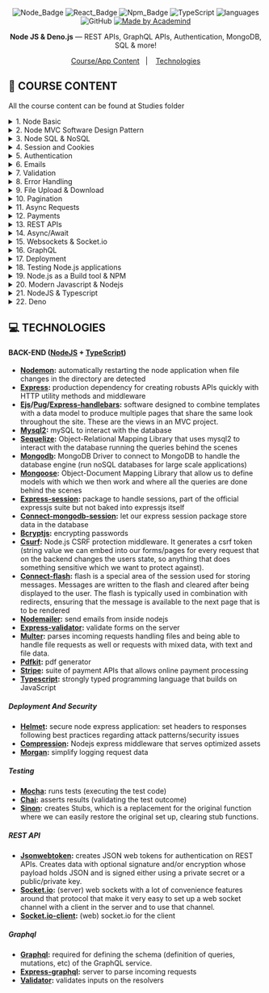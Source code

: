 <div align="center">

![Node_Badge](https://img.shields.io/badge/node-14.17.3-brightgreen)  ![React_Badge](https://img.shields.io/badge/web-react-ff69b4)  ![Npm_Badge](https://img.shields.io/badge/npm-6.14.13-red)  ![TypeScript](https://img.shields.io/badge/typescript-blue)  ![languages](https://img.shields.io/badge/languages-3-9cf)  ![GitHub](https://img.shields.io/github/license/x0n4d0/ecoleta)  <a href="https://www.udemy.com/course/nodejs-the-complete-guide/?couponCode=D_0422">
    <img alt="Made by Academind" src="https://img.shields.io/badge/made%20by-Academind-orange">
  </a>

</div>

<p align="center">
<strong>Node JS & Deno.js</strong> — REST APIs, GraphQL APIs, Authentication, MongoDB, SQL & more! 
</p>

<p align="center">
  <a href="#open_file_folder-course-content">Course/App Content</a>&nbsp;&nbsp;&nbsp;|&nbsp;&nbsp;&nbsp;
  <a href="#computer-technologies">Technologies</a>
</p>

<!-- <div align="center">
  <img alt="Aplicação Web" src="./ecoleta-web.gif">
  </br></br>
  <img alt="Aplicação Mobile" src="./ecoleta-mobile.gif" width="300">
</div> -->


## **:open_file_folder: COURSE CONTENT**
All the course content can be found at Studies folder

<details>
  <summary>1. Node Basic</summary>
  How the web works, Creating a Node Server, Node Lifecycle & event loop, Requests, Responses & Responses headers, Routing/redirecting requests, Request body parsing, Event Driven code execution, Blocking/Non-blocking code, Node Modules system.
</details>

<details>
  <summary>2. Node MVC Software Design Pattern</summary>

  **2.1 Improved Development Workflow and Debugging:** NPM Scripts, 3rd party packages vs Global features vs Core modules, Nodemon, Error Types, Syntax & Runtime & Logical errors.

  **2.2 Express.js:** Middlewares, Handling different routes, Parsing incoming requests, Express router, 404 error pages, Paths filtering, Serving files statically, Navigation.

  **2.3 Dynamic Content & Template Engines**: Views, Sharing data across requests & users, Pug/Express Handlebars/Ejs Template Engines.

  **2.4 Model View Controller (MVC)**: Controllers, Storing/fetching data through models.

  **2.5 Enhancing the App**: Navigation, Routes and Data Storage.

  **2.6 Dynamic Routes & Advanced Models**: Extracting dynamic params, Using IDs on paths, Passing data on requests, Query Params, HTTP Methods.
</details>

<details>
  <summary>3. Node SQL & NoSQL</summary>

    **3.1 SQL**: Choosing databases, SQL vs NoSQL, SQL for retrieving data & fetching products

    **3.2 Sequelize**: Synching JS Definitions to the database, inserting data, Model creation, One-To-Many relationships, Managing users and models.

    **3.3 NoSQL & MongoDB**: Relations in NoSQL, Database connections, MongoDB Compass, Storing users, Relational data.

    **3.4 Mongoose**: MongoDB Server connection with Mongoose, Schemas, Saving data though Mongoose, Fetching Relations, Clearing data.
</details>

<details>
  <summary>4. Session and Cookies</summary>

  **4.1 Cookies**: Request Driven Login Solutions, Setting/manipulating/configuring/deleting cookies.

  **4.2 Sessions**: Session Middlewares, Using MongoDB to store sessions, Connecting Sessions and Cookies.
</details>

<details>
  <summary>5. Authentication</summary>

  **5.1 Basic Authentication**: Authentication Flow, Encrypting passwords, Sign up/Sign in, Route protection, CSRF Attacks,  Tokens and Protection, Providing user feedback, Flash messages.

  **5.2 Advanced Authentiction**: Resetting passwords, Token logic, Updating passwords, Protection to Post Actions, Limiting editing to posts that user created.
</details>

<details>
  <summary>6. Emails</summary>
  
  **6.1 Nodemailer**: Sending emails using Nodemailer and SendGrid, Understanding limitations for large scale apps
</details>

<details>
  <summary>7. Validation</summary>
  Basic and custom validation, Validating Errors and Login, Checking for field equality, Async validation, Conditional CSS classes, Sanitazing Data, Validating product manipulation (adding/editing).
</details>

<details>
  <summary>8. Error Handling</summary>
  Type of errors, Throwing errors, Returning error pages,Express.js Error handling middleware, Status Codes
</details>

<details>
  <summary>9. File Upload & Download</summary>
  File Picker, Handling multipart form data, Handling file uploads with multer, Adjusting filename & filepaths, Filtering files by mimetype, Storing file data in the database, Serving images statically, Downloading files with Authentication, Setting file Type headers, Restricting file access, Streaming Data vs Preloading Data, PDFKit for pdf generation, Deleting files.
</details>

<details>
  <summary>10. Pagination</summary>
  Retrieving chunk of data, Skip & Limit with SQL, Preparing pagination data on the server, Dynamic pagination buttons, Re-using pagination logic & controls.
</details>

<details>
  <summary>11. Async Requests</summary>
  Client Side JS Code, JSON Data Format, Sending & Handling background requests, Manipulating the DOM.
</details>

<details>
  <summary>12. Payments</summary>
  How payments work, checkout page, Using Stripe to enable payment.
</details>

<details>
  <summary>13. REST APIs</summary>

  **13.1 Basics**: Why to use REST APIs, Accessing data, Routing & HTTP Methods, Route setups, Sending requests & responses and working with Postman, Clients & CORS errors, HTTP Methods.

  **13.2 Practical Application**: Frontend setup, Planning the API, Fetching lists of posts, Endpoints creation, Server side validation, Storing posts, Static Images & Error Handling, Image names & windows, HTTP Methods, Signup validation, Logging in & Creating JSON Web Tokens (JWTs), Validating Tokens, Adding Auth Middleware to all routes, COnnecting Posts & Users, Authorization checks, Clearing relations.
</details>

<details>
  <summary>14. Async/Await</summary>
  Transforming Then/Catch into Async/Await, Top-level await
</details>

<details>
  <summary>15. Websockets & Socket.io</summary>
  Setting up socket.io on the sever, Establishing a connection from the client, Realtime potentials, Sharing the IO Instance across files, Syncrhonizing POST additions, Updating/deleting posts on all connected clients, Sorting correctly.
</details>

<details>
  <summary>16. GraphQL</summary>
  Setup & Queries, Mutation Schemas, Mutation resolvers, Input validation, Handling errors, Extracting data from auth token, Pagination, Uploading images, Managin user status, Using variables. 
</details> 

<details>
  <summary>17. Deployment</summary>
  Deploying different kinds of apps, Deployment preparatins, Environment variables, Production API Keys, Secure response headers with Helmet, Compressing assets, Request logging, Setting up a SSL erver, Hosting providers, Deploying APIs.
</details>

<details>
  <summary>18. Testing Node.js applications</summary>
  Why and how to test, Testing auth middleware, Organizing multiple tests, What not to test, Testing controllers, Testing asyncrhonous code, Using stubs, Testing code with an active database, Cleaning up, Hooks, Testing code that requires authentication.
</details>

<details>
  <summary>19. Node.js as a Build tool & NPM</summary>
  Npm & Nodejs, Versioning in package.json, Build tools, Using Node.js in build processes.
</details>

<details>
  <summary>20. Modern Javascript & Nodejs</summary>
  ES Modules, Core Modules & Promises
</details>

<details>
  <summary>21. NodeJS & Typescript</summary>
  Why Typescript, Typescript setup, Assigning types, Type inference & type casting, Union Types, Object & Array types, Type Aliases & Interfaces, Generics, Typescript with Express, REST Routes with Typescript, Testing the API, Improving project structure.
</details>

<details>
  <summary>22. Deno</summary>

  **22.1 Introduction**: Deno setup, Deno runtime (namespace) API, Deno Permissions, Deno vs Node, How deno features are organized, Deno standard library, Creating a webserver, Oak framework with Deno, Module URLs, Deno & Node REST APIs.
  **22.2 Deno, CRUD & Databases (MongoDB)**: Handling CORS errors, Connecting Deno to Mongodb, Using MondoDB CLient Module, Deno MongoDB CRUD Operations.
</details>

## **:computer: TECHNOLOGIES**

#### **BACK-END** ([NodeJS](https://nodejs.org/en/) + [TypeScript](https://www.typescriptlang.org/))

  - **[Nodemon](https://www.npmjs.com/package/nodemon):** automatically restarting the node application when file changes in the directory are detected
  - **[Express](https://expressjs.com/):** production dependency for creating robusts APIs quickly with HTTP utility methods and middleware
  - **[Ejs](https://ejs.co/)/[Pug](https://pugjs.org/api/getting-started.html)/[Express-handlebars](https://www.npmjs.com/package/express-handlebars):** software designed to combine templates with a data model to produce multiple pages that share the same look throughout the site. These are the views in an MVC project.
  - **[Mysql2](https://www.npmjs.com/package/mysql2):** mySQL to interact with the database
  - **[Sequelize](https://www.npmjs.com/package/sequelize):** Object-Relational Mapping Library that uses mysql2 to interact with the database running the queries behind the scenes 
  - **[Mongodb](https://www.mongodb.com/cloud/atlas):** MongoDB Driver to connect to MongoDB to handle the database engine (run noSQL databases for large scale applications)
  - **[Mongoose](https://mongoosejs.com/):** Object-Document Mapping Library that allow us to define models with which we then work and where all the queries are done behind the scenes
  - **[Express-session](https://www.npmjs.com/package/express-session):** package to handle sessions, part of the official expressjs suite but not baked into expressjs itself
  - **[Connect-mongodb-session](https://www.npmjs.com/package/connect-mongodb-session):** let our express session package store data in the database
  - **[Bcryptjs](https://www.npmjs.com/package/bcryptjs):** encrypting passwords
  - **[Csurf](https://www.npmjs.com/package/csurf):** Node.js CSRF protection middleware. It generates a csrf token (string value we can embed into our forms/pages for every request that on the backend changes the users state, so anything that does something sensitive which we want to protect against).
  - **[Connect-flash](https://www.npmjs.com/package/connect-flash):** flash is a special area of the session used for storing messages. Messages are written to the flash and cleared after being displayed to the user. The flash is typically used in combination with redirects, ensuring that the message is available to the next page that is to be rendered
  - **[Nodemailer](https://nodemailer.com/):** send emails from inside nodejs
  - **[Express-validator](https://express-validator.github.io/docs/):** validate forms on the server
  - **[Multer](https://www.npmjs.com/package/multer):** parses incoming requests handling files and being able to handle file requests as well or requests with mixed data, with text and file data.
  - **[Pdfkit](https://www.npmjs.com/package/pdfkit):** pdf generator
  - **[Stripe](https://www.npmjs.com/package/stripe):** suite of payment APIs that allows online payment processing 
  - **[Typescript](https://www.typescriptlang.org/):** strongly typed programming language that builds on JavaScript

##### Deployment And Security

  - **[Helmet](https://www.npmjs.com/package/helmet):** secure node express application: set headers to responses following best practices regarding attack patterns/security issues
  - **[Compression](https://www.npmjs.com/package/compression):** Nodejs express middleware that serves optimized assets
  - **[Morgan](https://www.npmjs.com/package/morgan):** simplify logging request data

##### Testing

  - **[Mocha](https://mochajs.org/):** runs tests (executing the test code)
  - **[Chai](https://www.chaijs.com/):**  asserts results (validating the test outcome) 
  - **[Sinon](https://www.npmjs.com/package/sinon):** creates Stubs, which is a replacement for the original function where we can easily restore the original set up, clearing stub functions.

##### REST API

  - **[Jsonwebtoken](https://www.npmjs.com/package/jsonwebtoken):** creates JSON web tokens for authentication on REST APIs. Creates data with optional signature and/or encryption whose payload holds JSON and is signed either using a private secret or a public/private key.
  - **[Socket.io](https://www.npmjs.com/package/socket.io):** (server) web sockets with a lot of convenience features around that protocol that make it very easy to set up a web socket channel with a client in the server and to use that channel. 
  - **[Socket.io-client]():** (web) socket.io for the client

##### Graphql

  - **[Graphql](https://www.npmjs.com/package/graphql):** required for defining the schema (definition of queries, mutations, etc) of the GraphQL service.
  - **[Express-graphql](https://www.npmjs.com/package/express-graphql):** server to parse incoming requests
  - **[Validator](https://www.npmjs.com/package/validator):** validates inputs on the resolvers
  